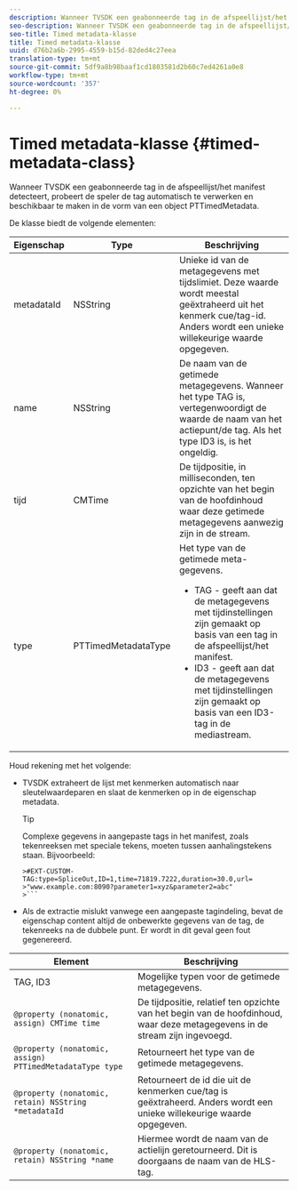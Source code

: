 ```yaml
---
description: Wanneer TVSDK een geabonneerde tag in de afspeellijst/het manifest detecteert, probeert de speler de tag automatisch te verwerken en beschikbaar te maken in de vorm van een object PTTimedMetadata.
seo-description: Wanneer TVSDK een geabonneerde tag in de afspeellijst/het manifest detecteert, probeert de speler de tag automatisch te verwerken en beschikbaar te maken in de vorm van een object PTTimedMetadata.
seo-title: Timed metadata-klasse
title: Timed metadata-klasse
uuid: d76b2a6b-2995-4559-b15d-82ded4c27eea
translation-type: tm+mt
source-git-commit: 5df9a8b98baaf1cd1803581d2b60c7ed4261a0e8
workflow-type: tm+mt
source-wordcount: '357'
ht-degree: 0%

---
```



# Timed metadata-klasse {#timed-metadata-class}

Wanneer TVSDK een geabonneerde tag in de afspeellijst/het manifest detecteert, probeert de speler de tag automatisch te verwerken en beschikbaar te maken in de vorm van een object PTTimedMetadata.

De klasse biedt de volgende elementen:

<table id="table_FFC56AC5B1E04DA99C9309C0223ABA90"> 
 <thead> 
  <tr> 
   <th colname="col1" class="entry"><b>Eigenschap</b></th> 
   <th colname="col02" class="entry"><b>Type</b> </th> 
   <th colname="col2" class="entry"><b>Beschrijving</b></th> 
  </tr>
 </thead>
 <tbody> 
  <tr> 
   <td colname="col1"> <span class="codeph"> metadataId</span> </td> 
   <td colname="col02"><span class="codeph"> NSString</span> </td> 
   <td colname="col2"> Unieke id van de metagegevens met tijdslimiet. Deze waarde wordt meestal geëxtraheerd uit het kenmerk cue/tag-id. Anders wordt een unieke willekeurige waarde opgegeven. </td> 
  </tr> 
  <tr> 
   <td colname="col1"><span class="codeph"> name</span> </td> 
   <td colname="col02"><span class="codeph"> NSString</span></td> 
   <td colname="col2"> De naam van de getimede metagegevens. Wanneer het type <span class="codeph"> TAG</span> is, vertegenwoordigt de waarde de naam van het actiepunt/de tag. Als het type <span class="codeph"> ID3</span> is, is het ongeldig. </td> 
  </tr> 
  <tr> 
   <td colname="col1"><span class="codeph"> tijd</span> </td> 
   <td colname="col02"><span class="codeph"> CMTime</span></td> 
   <td colname="col2"> De tijdpositie, in milliseconden, ten opzichte van het begin van de hoofdinhoud waar deze getimede metagegevens aanwezig zijn in de stream. </td> 
  </tr> 
  <tr> 
   <td colname="col1"><span class="codeph"> type</span> </td> 
   <td colname="col02"> <span class="codeph"> PTTimedMetadataType</span></td> 
   <td colname="col2">Het type van de getimede meta-gegevens. 
    <ul id="ul_70FBFB33E9F846D8B38592560CCE9560"> 
     <li id="li_739D30561BFB4D9B97DF212E4880BA2C">TAG - geeft aan dat de metagegevens met tijdinstellingen zijn gemaakt op basis van een tag in de afspeellijst/het manifest. </li> 
     <li id="li_E785E1DEF1CC4D9DBE7764E5D05EFAFC">ID3 - geeft aan dat de metagegevens met tijdinstellingen zijn gemaakt op basis van een ID3-tag in de mediastream. </li> 
    </ul> </td> 
  </tr> 
 </tbody> 
</table>

<!--<a id="section_737CC47997F74F80A3C5C6171ADE120E"></a>-->

Houd rekening met het volgende:

* TVSDK extraheert de lijst met kenmerken automatisch naar sleutelwaardeparen en slaat de kenmerken op in de eigenschap metadata.

   >[!TIP]
   >
   >Complexe gegevens in aangepaste tags in het manifest, zoals tekenreeksen met speciale tekens, moeten tussen aanhalingstekens staan. Bijvoorbeeld:
   >
   >
   ```
   >#EXT-CUSTOM-TAG:type=SpliceOut,ID=1,time=71819.7222,duration=30.0,url=
   >"www.example.com:8090?parameter1=xyz&parameter2=abc"
   >```

* Als de extractie mislukt vanwege een aangepaste tagindeling, bevat de eigenschap content altijd de onbewerkte gegevens van de tag, de tekenreeks na de dubbele punt. Er wordt in dit geval geen fout gegenereerd.

| **Element** | **Beschrijving** |
|---|---|
| TAG, ID3 | Mogelijke typen voor de getimede metagegevens. |
| `@property (nonatomic, assign) CMTime time` | De tijdpositie, relatief ten opzichte van het begin van de hoofdinhoud, waar deze metagegevens in de stream zijn ingevoegd. |
| `@property (nonatomic, assign) PTTimedMetadataType type` | Retourneert het type van de getimede metagegevens. |
| `@property (nonatomic, retain) NSString *metadataId` | Retourneert de id die uit de kenmerken cue/tag is geëxtraheerd. Anders wordt een unieke willekeurige waarde opgegeven. |
| `@property (nonatomic, retain) NSString *name` | Hiermee wordt de naam van de actielijn geretourneerd. Dit is doorgaans de naam van de HLS-tag. |